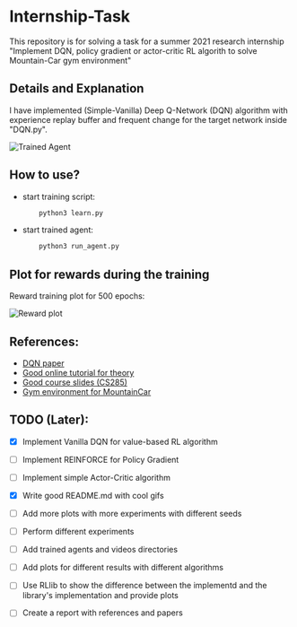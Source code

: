 # Internship-Task
This repository is for solving a task for a summer 2021 research internship  "Implement DQN, policy gradient or actor-critic RL algorith to solve Mountain-Car gym environment"

## Details and Explanation

I have implemented (Simple-Vanilla) Deep Q-Network (DQN) algorithm with experience replay buffer and frequent change for the target network inside "DQN.py".

![Trained Agent](https://github.com/hany606/Internship-Task/blob/main/gif/agent2.gif)


## How to use?

- start training script:
    ```bash
        python3 learn.py
    ```

- start trained agent:
    ```bash
        python3 run_agent.py
    ```

## Plot for rewards during the training

Reward training plot for 500 epochs:

![Reward plot](https://github.com/hany606/Internship-Task/blob/main/dqn_trained_agents/agent2/best_model_dqn.png)




## References:

* [DQN paper](https://arxiv.org/abs/1312.5602v1)
* [Good online tutorial for theory](https://www.analyticsvidhya.com/blog/2019/04/introduction-deep-q-learning-python/#:~:text=Deep%20Q%2DNetworks,is%20generated%20as%20the%20output.)
* [Good course slides (CS285)](http://rail.eecs.berkeley.edu/deeprlcourse/static/slides/lec-8.pdf)
* [Gym environment for MountainCar](https://github.com/openai/gym/wiki/MountainCar-v0)

## TODO (Later):

- [x] Implement Vanilla DQN for value-based RL algorithm

- [ ] Implement REINFORCE for Policy Gradient

- [ ] Implement simple Actor-Critic algorithm

- [x] Write good README.md with cool gifs

- [ ] Add more plots with more experiments with different seeds

- [ ] Perform different experiments

- [ ] Add trained agents and videos directories

- [ ] Add plots for different results with different algorithms

- [ ] Use RLlib to show the difference between the implementd and the library's implementation and provide plots

- [ ] Create a report with references and papers
